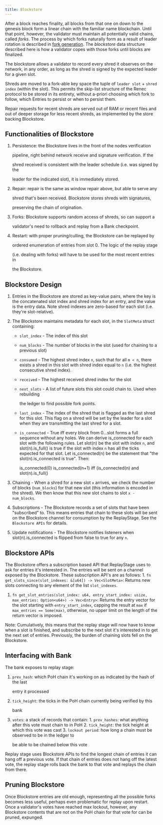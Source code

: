 ```yaml
---
title: Blockstore
---
```


After a block reaches finality, all blocks from that one on down to the genesis block form a linear chain with the familiar name blockchain. Until that point, however, the validator must maintain all potentially valid chains, called _forks_. The process by which forks naturally form as a result of leader rotation is described in [fork generation](../cluster/fork-generation.md). The _blockstore_ data structure described here is how a validator copes with those forks until blocks are finalized.

The blockstore allows a validator to record every shred it observes on the network, in any order, as long as the shred is signed by the expected leader for a given slot.

Shreds are moved to a fork-able key space the tuple of `leader slot` + `shred index` \(within the slot\). This permits the skip-list structure of the Renec protocol to be stored in its entirety, without a-priori choosing which fork to follow, which Entries to persist or when to persist them.

Repair requests for recent shreds are served out of RAM or recent files and out of deeper storage for less recent shreds, as implemented by the store backing Blockstore.

## Functionalities of Blockstore

1. Persistence: the Blockstore lives in the front of the nodes verification

   pipeline, right behind network receive and signature verification. If the

   shred received is consistent with the leader schedule \(i.e. was signed by the

   leader for the indicated slot\), it is immediately stored.

2. Repair: repair is the same as window repair above, but able to serve any

   shred that's been received. Blockstore stores shreds with signatures,

   preserving the chain of origination.

3. Forks: Blockstore supports random access of shreds, so can support a

   validator's need to rollback and replay from a Bank checkpoint.

4. Restart: with proper pruning/culling, the Blockstore can be replayed by

   ordered enumeration of entries from slot 0. The logic of the replay stage

   \(i.e. dealing with forks\) will have to be used for the most recent entries in

   the Blockstore.

## Blockstore Design

1. Entries in the Blockstore are stored as key-value pairs, where the key is the concatenated slot index and shred index for an entry, and the value is the entry data. Note shred indexes are zero-based for each slot \(i.e. they're slot-relative\).
2. The Blockstore maintains metadata for each slot, in the `SlotMeta` struct containing:

   - `slot_index` - The index of this slot
   - `num_blocks` - The number of blocks in the slot \(used for chaining to a previous slot\)
   - `consumed` - The highest shred index `n`, such that for all `m < n`, there exists a shred in this slot with shred index equal to `n` \(i.e. the highest consecutive shred index\).
   - `received` - The highest received shred index for the slot
   - `next_slots` - A list of future slots this slot could chain to. Used when rebuilding

     the ledger to find possible fork points.

   - `last_index` - The index of the shred that is flagged as the last shred for this slot. This flag on a shred will be set by the leader for a slot when they are transmitting the last shred for a slot.
   - `is_connected` - True iff every block from 0...slot forms a full sequence without any holes. We can derive is_connected for each slot with the following rules. Let slot\(n\) be the slot with index `n`, and slot\(n\).is_full\(\) is true if the slot with index `n` has all the ticks expected for that slot. Let is_connected\(n\) be the statement that "the slot\(n\).is_connected is true". Then:

     is_connected\(0\) is_connected\(n+1\) iff \(is_connected\(n\) and slot\(n\).is_full\(\)

3. Chaining - When a shred for a new slot `x` arrives, we check the number of blocks \(`num_blocks`\) for that new slot \(this information is encoded in the shred\). We then know that this new slot chains to slot `x - num_blocks`.
4. Subscriptions - The Blockstore records a set of slots that have been "subscribed" to. This means entries that chain to these slots will be sent on the Blockstore channel for consumption by the ReplayStage. See the `Blockstore APIs` for details.
5. Update notifications - The Blockstore notifies listeners when slot\(n\).is_connected is flipped from false to true for any `n`.

## Blockstore APIs

The Blockstore offers a subscription based API that ReplayStage uses to ask for entries it's interested in. The entries will be sent on a channel exposed by the Blockstore. These subscription API's are as follows: 1. `fn get_slots_since(slot_indexes: &[u64]) -> Vec<SlotMeta>`: Returns new slots connecting to any element of the list `slot_indexes`.

1. `fn get_slot_entries(slot_index: u64, entry_start_index: usize, max_entries: Option<u64>) -> Vec<Entry>`: Returns the entry vector for the slot starting with `entry_start_index`, capping the result at `max` if `max_entries == Some(max)`, otherwise, no upper limit on the length of the return vector is imposed.

Note: Cumulatively, this means that the replay stage will now have to know when a slot is finished, and subscribe to the next slot it's interested in to get the next set of entries. Previously, the burden of chaining slots fell on the Blockstore.

## Interfacing with Bank

The bank exposes to replay stage:

1. `prev_hash`: which PoH chain it's working on as indicated by the hash of the last

   entry it processed

2. `tick_height`: the ticks in the PoH chain currently being verified by this

   bank

3. `votes`: a stack of records that contain: 1. `prev_hashes`: what anything after this vote must chain to in PoH 2. `tick_height`: the tick height at which this vote was cast 3. `lockout period`: how long a chain must be observed to be in the ledger to

   be able to be chained below this vote

Replay stage uses Blockstore APIs to find the longest chain of entries it can hang off a previous vote. If that chain of entries does not hang off the latest vote, the replay stage rolls back the bank to that vote and replays the chain from there.

## Pruning Blockstore

Once Blockstore entries are old enough, representing all the possible forks becomes less useful, perhaps even problematic for replay upon restart. Once a validator's votes have reached max lockout, however, any Blockstore contents that are not on the PoH chain for that vote for can be pruned, expunged.
